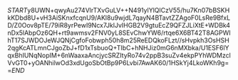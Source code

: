 $START$y8UWN+qwyAu274VlrTXvGuLV++N491ylYlQlCzV55/hu7Kn07bBSKHkKDbd8U+vH3AiSKnxfcqnU9/AKl8u9wjdL7qayN4BTavtZZAgoF0LsRe9BfxLD/Z0Oov8pTE/79iR8yrPewI9Ncx7JklJvIHGB2V9gtuEcZ9QFZJLiXtE+WDBk4nDx5lAbpOz6QH+rt9awmsv2FNV0yL8SEvChwYW6/rtqe6X6BT42T8AGPWIhT17SJWDOJeWJQNjCgfoFobwph50h8m25ReEDQkoFLzt//sHvpkh3OsHSH2qgKcATLmnCJgoZbJ+fD1xTsbuoQ+TIbC+hNHJiz0mG6nMXbka/U1ESF6lYqxBhIUNqNopIM+6nWaaxaAncjycSRZItyRo74v2ppB3suZv4ekpPYhWDMzclVvGT0+yOANhilwOd3xdUgoSbOtBp9P6Lvbi7AwAK60/1HSkYj4LkoWKh9g==$END$